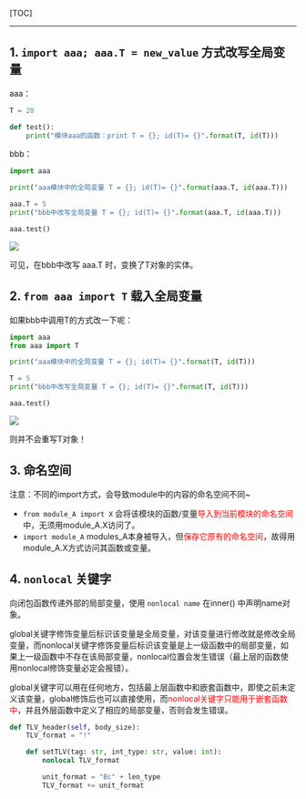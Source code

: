 <!--
+++
title       = "Python语法: global变量的调用、改写与nonlocal关键字"
description = "1. `import aaa; aaa.T = new_value` 方式改写全局变量; 2. `from aaa import T` 载入全局变量; 3. 命名空间; 4. `nonlocal` 关键字"
date        = "2021-12-21"
tags        = []
categories  = ["3-syntax","33-python"]
series      = []
keywords    = []
weight      = 5
toc         = true
draft       = false
+++ -->

[TOC]

---

## 1. `import aaa; aaa.T = new_value` 方式改写全局变量

aaa：

```py
T = 20

def test():
    print("模块aaa的函数：print T = {}; id(T)= {}".format(T, id(T)))
```

bbb：

```py
import aaa

print("aaa模块中的全局变量 T = {}; id(T)= {}".format(aaa.T, id(aaa.T)))

aaa.T = 5
print("bbb中改写全局变量 T = {}; id(T)= {}".format(aaa.T, id(aaa.T)))

aaa.test()
```

![](https://img2020.cnblogs.com/blog/2039866/202006/2039866-20200617141852550-993470967.png) <!-- global_nonlocal/keepng_global_nonlocal0.png -->

可见，在bbb中改写 aaa.T 时，变换了T对象的实体。

## 2. `from aaa import T` 载入全局变量

如果bbb中调用T的方式改一下呢：

```py
import aaa
from aaa import T

print("aaa模块中的全局变量 T = {}; id(T)= {}".format(T, id(T)))

T = 5
print("bbb中改写全局变量 T = {}; id(T)= {}".format(T, id(T)))

aaa.test()
```

![](https://img2020.cnblogs.com/blog/2039866/202006/2039866-20200617141852784-749642774.png) <!-- global_nonlocal/keepng_global_nonlocal1.png -->

则并不会重写T对象！

## 3. 命名空间

注意：不同的import方式，会导致module中的内容的命名空间不同~

* `from module_A import X` 会将该模块的函数/变量<font color=#FF0000>导入到当前模块的命名空间</font>中，无须用module_A.X访问了。
* `import module_A` modules_A本身被导入，但<font color=#FF0000>保存它原有的命名空间</font>，故得用module_A.X方式访问其函数或变量。

## 4. `nonlocal` 关键字

向闭包函数传递外部的局部变量，使用 `nonlocal name` 在inner() 中声明name对象。

global关键字修饰变量后标识该变量是全局变量，对该变量进行修改就是修改全局变量，而nonlocal关键字修饰变量后标识该变量是上一级函数中的局部变量，如果上一级函数中不存在该局部变量，nonlocal位置会发生错误（最上层的函数使用nonlocal修饰变量必定会报错）。

global关键字可以用在任何地方，包括最上层函数中和嵌套函数中，即使之前未定义该变量，global修饰后也可以直接使用，而<font color=#FF0000>nonlocal关键字只能用于嵌套函数中</font>，并且外层函数中定义了相应的局部变量，否则会发生错误。

```py
def TLV_header(self, body_size):
    TLV_format = "!"

    def setTLV(tag: str, int_type: str, value: int):
        nonlocal TLV_format

        unit_format = "Bc" + len_type
        TLV_format += unit_format
```

